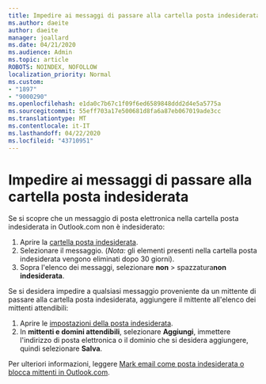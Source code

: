 ```yaml
---
title: Impedire ai messaggi di passare alla cartella posta indesiderata in Outlook.com
ms.author: daeite
author: daeite
manager: joallard
ms.date: 04/21/2020
ms.audience: Admin
ms.topic: article
ROBOTS: NOINDEX, NOFOLLOW
localization_priority: Normal
ms.custom:
- "1897"
- "9000290"
ms.openlocfilehash: e1da0c7b67c1f09f6ed6589848ddd2d4e5a5775a
ms.sourcegitcommit: 55eff703a17e500681d8fa6a87eb067019ade3cc
ms.translationtype: MT
ms.contentlocale: it-IT
ms.lasthandoff: 04/22/2020
ms.locfileid: "43710951"
---
```

# <a name="stop-messages-from-going-to-your-junk-email-folder"></a>Impedire ai messaggi di passare alla cartella posta indesiderata

Se si scopre che un messaggio di posta elettronica nella cartella posta indesiderata in Outlook.com non è indesiderato:

1. Aprire la [cartella posta indesiderata](https://outlook.live.com/mail/junkemail).
1. Selezionare il messaggio. (*Nota:* gli elementi presenti nella cartella posta indesiderata vengono eliminati dopo 30 giorni).
1. Sopra l'elenco dei messaggi, selezionare **non** > spazzatura**non indesiderata**.

Se si desidera impedire a qualsiasi messaggio proveniente da un mittente di passare alla cartella posta indesiderata, aggiungere il mittente all'elenco dei mittenti attendibili:

1. Aprire le [impostazioni della posta indesiderata](https://go.microsoft.com/fwlink/?linkid=2035804).
1. In **mittenti e domini attendibili**, selezionare **Aggiungi**, immettere l'indirizzo di posta elettronica o il dominio che si desidera aggiungere, quindi selezionare **Salva**.

Per ulteriori informazioni, leggere [Mark email come posta indesiderata o blocca mittenti in Outlook.com](https://support.office.com/article/a3ece97b-82f8-4a5e-9ac3-e92fa6427ae4?wt.mc_id=Office_Outlook_com_Alchemy).

